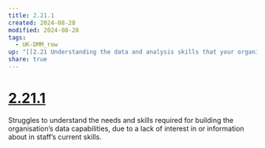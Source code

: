 ```yaml
---
title: 2.21.1
created: 2024-08-28
modified: 2024-08-28
tags:
  - UK-DMM_row
up: "[[2.21 Understanding the data and analysis skills that your organisation needs]]"
share: true
---
```

# [2.21.1](2.21.1.md)

Struggles to understand the needs and skills required for building the organisation’s data capabilities, due to a lack of interest in or information about in staff’s current skills.
